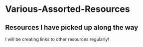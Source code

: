 # Various-Assorted-Resources
Resources I have picked up along the way
----
I will be creating links to other resources regularly!
